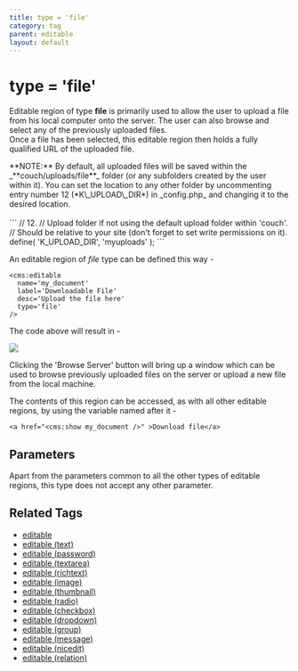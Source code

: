```yaml
---
title: type = 'file'
category: tag
parent: editable
layout: default
---
```


# type = 'file'

Editable region of type **file** is primarily used to allow the user to upload a file from his local computer onto the server. The user can also browse and select any of the previously uploaded files.<br/>
Once a file has been selected, this editable region then holds a fully qualified URL of the uploaded file.

<p class="notice">
    **NOTE:** By default, all uploaded files will be saved within the _**couch/uploads/file**_ folder (or any subfolders created by the user within it). You can set the location to any other folder by uncommenting entry number 12 (*K\_UPLOAD\_DIR*) in _config.php_ and changing it to the desired location.<br/>
    <br/>
    ```
// 12.
// Upload folder if not using the default upload folder within 'couch'.
// Should be relative to your site (don't forget to set write permissions on it).
define( 'K_UPLOAD_DIR', 'myuploads' );
    ```
</p>

An editable region of _file_ type can be defined this way -

```
<cms:editable
  name='my_document'
  label='Downloadable File'
  desc='Upload the file here'
  type='file'
/>
```

The code above will result in -

![](../../../../assets/img/contents/editable-file.gif)

Clicking the 'Browse Server' button will bring up a window which can be used to browse previously uploaded files on the server or upload a new file from the local machine.

The contents of this region can be accessed, as with all other editable regions, by using the variable named after it -

```
<a href="<cms:show my_document />" >Download file</a>
```

## Parameters

Apart from the parameters common to all the other types of editable regions, this type does not accept any other parameter.

## Related Tags

*   [editable](../../../editable.html)
*   [editable (text)](../../text.html)
*   [editable (password)](../../password.html)
*   [editable (textarea)](../../textarea.html)
*   [editable (richtext)](../../richtext.html)
*   [editable (image)](../../image.html)
*   [editable (thumbnail)](../../thumbnail.html)
*   [editable (radio)](../../radio.html)
*   [editable (checkbox)](../../checkbox.html)
*   [editable (dropdown)](../../dropdown.html)
*   [editable (group)](../../group.html)
*   [editable (message)](../../message.html)
*   [editable (nicedit)](../../nicedit.html)
*   [editable (relation)](../../relation.html)
